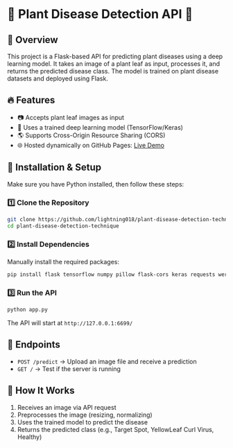 # 🌱 Plant Disease Detection API 🍃

## 🚀 Overview
This project is a Flask-based API for predicting plant diseases using a deep learning model. It takes an image of a plant leaf as input, processes it, and returns the predicted disease class. The model is trained on plant disease datasets and deployed using Flask.

## 🔥 Features
- 📷 Accepts plant leaf images as input
- 🧠 Uses a trained deep learning model (TensorFlow/Keras)
- 🌎 Supports Cross-Origin Resource Sharing (CORS)
- 🌐 Hosted dynamically on GitHub Pages: [Live Demo](https://lightning018.github.io/plant-disease-detection-technique/)

## 📌 Installation & Setup
Make sure you have Python installed, then follow these steps:

### 1️⃣ Clone the Repository
```bash
git clone https://github.com/lightning018/plant-disease-detection-technique.git
cd plant-disease-detection-technique
```

### 2️⃣ Install Dependencies
Manually install the required packages:
```bash
pip install flask tensorflow numpy pillow flask-cors keras requests werkzeug
```

### 3️⃣ Run the API
```bash
python app.py
```
The API will start at `http://127.0.0.1:6699/`

## 🎯 Endpoints
- `POST /predict` → Upload an image file and receive a prediction
- `GET /` → Test if the server is running

## 🌿 How It Works
1. Receives an image via API request
2. Preprocesses the image (resizing, normalizing)
3. Uses the trained model to predict the disease
4. Returns the predicted class (e.g., Target Spot, YellowLeaf Curl Virus, Healthy)
